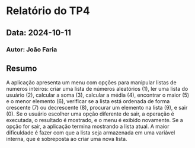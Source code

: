 # Relatório do TP4
## Data: 2024-10-11
### Autor: João Faria


## Resumo

A aplicação apresenta um menu com opções para manipular listas de numeros inteiros: criar uma lista de números aleatórios (1), ler uma lista do usuário (2), calcular a soma (3), calcular a média (4), encontrar o maior (5) e o menor elemento (6), verificar se a lista está ordenada de forma crescente (7) ou decrescente (8), procurar um elemento na lista (9), e sair (0). Se o usuário escolher uma opção diferente de sair, a operação é executada, o resultado é mostrado, e o menu é exibido novamente. Se a opção for sair, a aplicação termina mostrando a lista atual. A maior dificuldade é fazer com que a lista seja armazenada em uma variável interna, que é sobreposta ao criar uma nova lista.